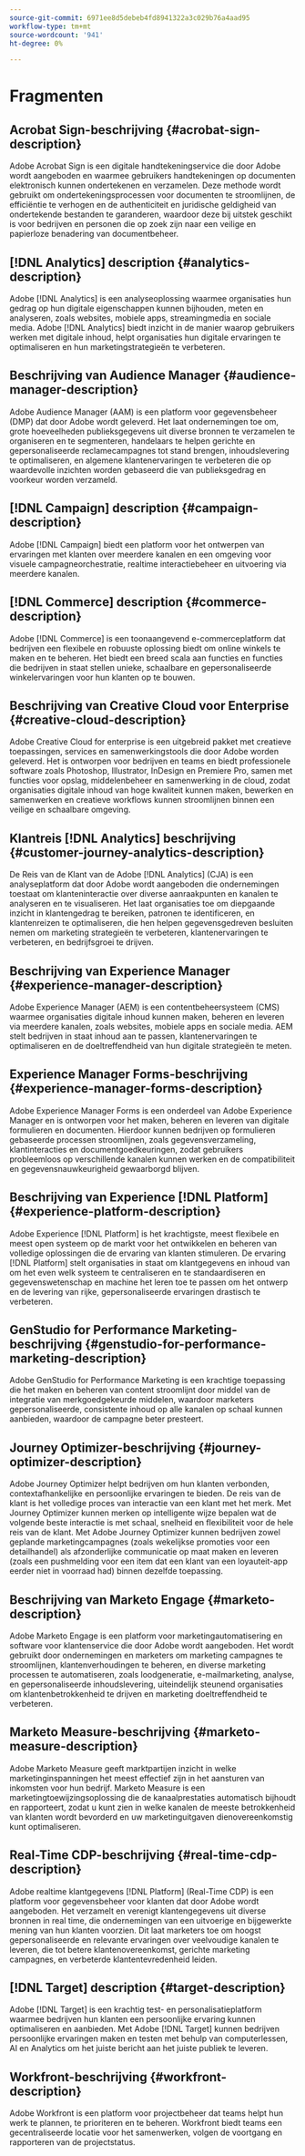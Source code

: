 ```yaml
---
source-git-commit: 6971ee8d5debeb4fd8941322a3c029b76a4aad95
workflow-type: tm+mt
source-wordcount: '941'
ht-degree: 0%

---
```

# Fragmenten

## Acrobat Sign-beschrijving {#acrobat-sign-description}

Adobe Acrobat Sign is een digitale handtekeningservice die door Adobe wordt aangeboden en waarmee gebruikers handtekeningen op documenten elektronisch kunnen ondertekenen en verzamelen. Deze methode wordt gebruikt om ondertekeningsprocessen voor documenten te stroomlijnen, de efficiëntie te verhogen en de authenticiteit en juridische geldigheid van ondertekende bestanden te garanderen, waardoor deze bij uitstek geschikt is voor bedrijven en personen die op zoek zijn naar een veilige en papierloze benadering van documentbeheer.

## [!DNL Analytics] description {#analytics-description}

Adobe [!DNL Analytics] is een analyseoplossing waarmee organisaties hun gedrag op hun digitale eigenschappen kunnen bijhouden, meten en analyseren, zoals websites, mobiele apps, streamingmedia en sociale media. Adobe [!DNL Analytics] biedt inzicht in de manier waarop gebruikers werken met digitale inhoud, helpt organisaties hun digitale ervaringen te optimaliseren en hun marketingstrategieën te verbeteren.

## Beschrijving van Audience Manager {#audience-manager-description}

Adobe Audience Manager (AAM) is een platform voor gegevensbeheer (DMP) dat door Adobe wordt geleverd. Het laat ondernemingen toe om, grote hoeveelheden publieksgegevens uit diverse bronnen te verzamelen te organiseren en te segmenteren, handelaars te helpen gerichte en gepersonaliseerde reclamecampagnes tot stand brengen, inhoudslevering te optimaliseren, en algemene klantenervaringen te verbeteren die op waardevolle inzichten worden gebaseerd die van publieksgedrag en voorkeur worden verzameld.

## [!DNL Campaign] description {#campaign-description}

Adobe [!DNL Campaign] biedt een platform voor het ontwerpen van ervaringen met klanten over meerdere kanalen en een omgeving voor visuele campagneorchestratie, realtime interactiebeheer en uitvoering via meerdere kanalen.

## [!DNL Commerce] description {#commerce-description}

Adobe [!DNL Commerce] is een toonaangevend e-commerceplatform dat bedrijven een flexibele en robuuste oplossing biedt om online winkels te maken en te beheren. Het biedt een breed scala aan functies en functies die bedrijven in staat stellen unieke, schaalbare en gepersonaliseerde winkelervaringen voor hun klanten op te bouwen.

## Beschrijving van Creative Cloud voor Enterprise {#creative-cloud-description}

Adobe Creative Cloud for enterprise is een uitgebreid pakket met creatieve toepassingen, services en samenwerkingstools die door Adobe worden geleverd. Het is ontworpen voor bedrijven en teams en biedt professionele software zoals Photoshop, Illustrator, InDesign en Premiere Pro, samen met functies voor opslag, middelenbeheer en samenwerking in de cloud, zodat organisaties digitale inhoud van hoge kwaliteit kunnen maken, bewerken en samenwerken en creatieve workflows kunnen stroomlijnen binnen een veilige en schaalbare omgeving.

## Klantreis [!DNL Analytics] beschrijving {#customer-journey-analytics-description}

De Reis van de Klant van de Adobe [!DNL Analytics] (CJA) is een analyseplatform dat door Adobe wordt aangeboden die ondernemingen toestaat om klanteninteractie over diverse aanraakpunten en kanalen te analyseren en te visualiseren. Het laat organisaties toe om diepgaande inzicht in klantengedrag te bereiken, patronen te identificeren, en klantenreizen te optimaliseren, die hen helpen gegevensgedreven besluiten nemen om marketing strategieën te verbeteren, klantenervaringen te verbeteren, en bedrijfsgroei te drijven.

## Beschrijving van Experience Manager {#experience-manager-description}

Adobe Experience Manager (AEM) is een contentbeheersysteem (CMS) waarmee organisaties digitale inhoud kunnen maken, beheren en leveren via meerdere kanalen, zoals websites, mobiele apps en sociale media. AEM stelt bedrijven in staat inhoud aan te passen, klantenervaringen te optimaliseren en de doeltreffendheid van hun digitale strategieën te meten.

## Experience Manager Forms-beschrijving {#experience-manager-forms-description}

Adobe Experience Manager Forms is een onderdeel van Adobe Experience Manager en is ontworpen voor het maken, beheren en leveren van digitale formulieren en documenten. Hierdoor kunnen bedrijven op formulieren gebaseerde processen stroomlijnen, zoals gegevensverzameling, klantinteracties en documentgoedkeuringen, zodat gebruikers probleemloos op verschillende kanalen kunnen werken en de compatibiliteit en gegevensnauwkeurigheid gewaarborgd blijven.

## Beschrijving van Experience [!DNL Platform] {#experience-platform-description}

Adobe Experience [!DNL Platform] is het krachtigste, meest flexibele en meest open systeem op de markt voor het ontwikkelen en beheren van volledige oplossingen die de ervaring van klanten stimuleren. De ervaring [!DNL Platform] stelt organisaties in staat om klantgegevens en inhoud van om het even welk systeem te centraliseren en te standaardiseren en gegevenswetenschap en machine het leren toe te passen om het ontwerp en de levering van rijke, gepersonaliseerde ervaringen drastisch te verbeteren.


## GenStudio for Performance Marketing-beschrijving {#genstudio-for-performance-marketing-description}

Adobe GenStudio for Performance Marketing is een krachtige toepassing die het maken en beheren van content stroomlijnt door middel van de integratie van merkgoedgekeurde middelen, waardoor marketers gepersonaliseerde, consistente inhoud op alle kanalen op schaal kunnen aanbieden, waardoor de campagne beter presteert.

## Journey Optimizer-beschrijving {#journey-optimizer-description}

Adobe Journey Optimizer helpt bedrijven om hun klanten verbonden, contextafhankelijke en persoonlijke ervaringen te bieden. De reis van de klant is het volledige proces van interactie van een klant met het merk. Met Journey Optimizer kunnen merken op intelligente wijze bepalen wat de volgende beste interactie is met schaal, snelheid en flexibiliteit voor de hele reis van de klant. Met Adobe Journey Optimizer kunnen bedrijven zowel geplande marketingcampagnes (zoals wekelijkse promoties voor een detailhandel) als afzonderlijke communicatie op maat maken en leveren (zoals een pushmelding voor een item dat een klant van een loyauteit-app eerder niet in voorraad had) binnen dezelfde toepassing.

## Beschrijving van Marketo Engage {#marketo-description}

Adobe Marketo Engage is een platform voor marketingautomatisering en software voor klantenservice die door Adobe wordt aangeboden. Het wordt gebruikt door ondernemingen en marketers om marketing campagnes te stroomlijnen, klantenverhoudingen te beheren, en diverse marketing processen te automatiseren, zoals loodgeneratie, e-mailmarketing, analyse, en gepersonaliseerde inhoudslevering, uiteindelijk steunend organisaties om klantenbetrokkenheid te drijven en marketing doeltreffendheid te verbeteren.

## Marketo Measure-beschrijving {#marketo-measure-description}

Adobe Marketo Measure geeft marktpartijen inzicht in welke marketinginspanningen het meest effectief zijn in het aansturen van inkomsten voor hun bedrijf. Marketo Measure is een marketingtoewijzingsoplossing die de kanaalprestaties automatisch bijhoudt en rapporteert, zodat u kunt zien in welke kanalen de meeste betrokkenheid van klanten wordt bevorderd en uw marketinguitgaven dienovereenkomstig kunt optimaliseren.

## Real-Time CDP-beschrijving {#real-time-cdp-description}

Adobe realtime klantgegevens [!DNL Platform] (Real-Time CDP) is een platform voor gegevensbeheer voor klanten dat door Adobe wordt aangeboden. Het verzamelt en verenigt klantengegevens uit diverse bronnen in real time, die ondernemingen van een uitvoerige en bijgewerkte mening van hun klanten voorzien. Dit laat marketers toe om hoogst gepersonaliseerde en relevante ervaringen over veelvoudige kanalen te leveren, die tot betere klantenovereenkomst, gerichte marketing campagnes, en verbeterde klantentevredenheid leiden.

## [!DNL Target] description {#target-description}

Adobe [!DNL Target] is een krachtig test- en personalisatieplatform waarmee bedrijven hun klanten een persoonlijke ervaring kunnen optimaliseren en aanbieden. Met Adobe [!DNL Target] kunnen bedrijven persoonlijke ervaringen maken en testen met behulp van computerlessen, AI en Analytics om het juiste bericht aan het juiste publiek te leveren.

## Workfront-beschrijving {#workfront-description}

Adobe Workfront is een platform voor projectbeheer dat teams helpt hun werk te plannen, te prioriteren en te beheren. Workfront biedt teams een gecentraliseerde locatie voor het samenwerken, volgen de voortgang en rapporteren van de projectstatus.
